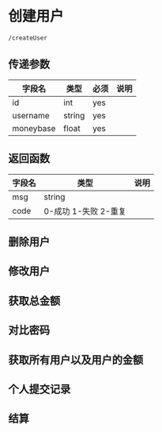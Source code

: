 # 创建用户

`/createUser`

## 传递参数

字段名|类型|必须|说明
-|-|-|-
id|int|yes
username|string|yes
moneybase|float|yes

## 返回函数

字段名|类型|说明
-|-|-
msg|string 
code|0-成功 1-失败 2-重复

## 删除用户

## 修改用户

## 获取总金额

## 对比密码

## 获取所有用户以及用户的金额


## 个人提交记录

## 结算